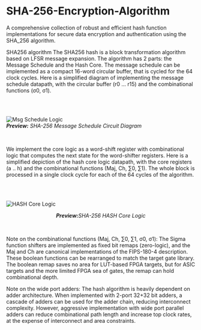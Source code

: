# SHA-256-Encryption-Algorithm
A comprehensive collection of robust and efficient hash function implementations for secure data encryption and authentication using the SHA_256 algorithm.

SHA256 algorithm
The SHA256 hash is a block transformation algorithm based on LFSR message expansion.
The algorithm has 2 parts: the Message Schedule and the Hash Core.
The message schedule can be implemented as a compact 16-word circular buffer, that is cycled for the 64 clock cycles.
Here is a simplified diagram of implementing the message schedule datapath, with the circular buffer (r0 ... r15) and the combinational functions (σ0, σ1).



<br>

##
![Msg Schedule Logic](https://github.com/Soumya-glitch-charlie/SHA-256-Encryption-Algorithm/assets/127016329/c4ae5375-1be1-478e-b26a-410c5d34ec4a)
<br>
<i><b>Preview:</b> SHA-256 Message Schedule Circuit Diagram </i>

<br>



We implement the core logic as a word-shift register with combinational logic that computes the next state for the word-shifter registers.
Here is a simplified depiction of the hash core logic datapath, with the core registers (a .. h) and the combinational functions (Maj, Ch, ∑0, ∑1).
The whole block is processed in a single clock cycle for each of the 64 cycles of the algorithm.


<br>

##
![HASH Core Logic](https://github.com/Soumya-glitch-charlie/SHA-256-Encryption-Algorithm/assets/127016329/67c5088b-2e07-48d0-a92d-fdf0a2e8d3bc)
<br>
<p align="center"><i><b>Preview:</b>SHA-256 HASH Core Logic</i></p>

<br>


Note on the combinational functions (Maj, Ch, ∑0, ∑1, σ0, σ1): The Sigma function shifters are implemented as fixed bit remaps (zero-logic), and the Maj and Ch are canonical implementations of the FIPS-180-4 description. These boolean functions can be rearranged to match the target gate library. The boolean remap saves no area for LUT-based FPGA targets, but for ASIC targets and the more limited FPGA sea of gates, the remap can hold combinational depth.

Note on the wide port adders: The hash algorithm is heavily dependent on adder architecture. When implemented with 2-port 32+32 bit adders, a cascade of adders can be used for the adder chain, reducing interconnect complexity. However, aggressive implementation with wide port parallel adders can reduce combinational path length and increase top clock rates, at the expense of interconnect and area constraints.

